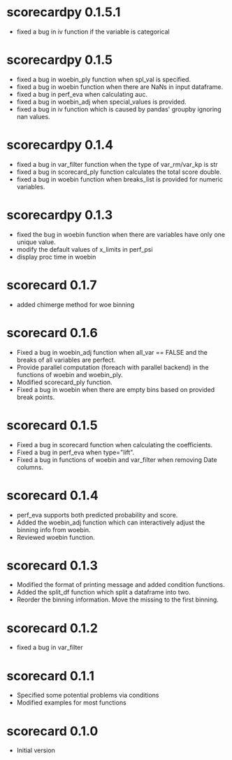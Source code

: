 # scorecardpy 0.1.5.1

* fixed a bug in iv function if the variable is categorical

# scorecardpy 0.1.5

* fixed a bug in woebin_ply function when spl_val is specified.
* fixed a bug in woebin function when there are NaNs in input dataframe.
* fixed a bug in perf_eva when calculating auc.
* fixed a bug in woebin_adj when special_values is provided.
* fixed a bug in iv function which is caused by pandas' groupby ignoring nan values.

# scorecardpy 0.1.4

* fixed a bug in var_filter function when the type of var_rm/var_kp is str
* fixed a bug in scorecard_ply function calculates the total score double. 
* fixed a bug in woebin function when breaks_list is provided for numeric variables.

# scorecardpy 0.1.3

* fixed the bug in woebin function when there are variables have only one unique value. 
* modify the default values of x_limits in perf_psi
* display proc time in woebin




# scorecard 0.1.7

* added chimerge method for woe binning

# scorecard 0.1.6

* Fixed a bug in woebin_adj function when all_var == FALSE and the breaks of all variables are perfect. 
* Provide parallel computation (foreach with parallel backend) in the functions of woebin and woebin_ply.
* Modified scorecard_ply function.
* Fixed a bug in woebin when there are empty bins based on provided break points. 

# scorecard 0.1.5

* Fixed a bug in scorecard function when calculating the coefficients.
* Fixed a bug in perf_eva when type="lift". 
* Fixed a bug in functions of woebin and var_filter when removing Date columns. 

# scorecard 0.1.4

* perf_eva supports both predicted probability and score.
* Added the woebin_adj function which can interactively adjust the binning info from woebin.
* Reviewed woebin function.

# scorecard 0.1.3

* Modified the format of printing message and added condition functions.
* Added the split_df function which split a dataframe into two.
* Reorder the binning information. Move the missing to the first binning.

# scorecard 0.1.2

* fixed a bug in var_filter

# scorecard 0.1.1

* Specified some potential problems via conditions
* Modified examples for most functions

# scorecard 0.1.0

* Initial version



